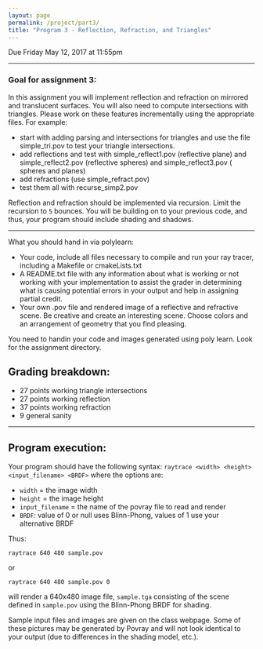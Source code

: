 ```yaml
---
layout: page
permalink: /project/part3/
title: "Program 3 - Reflection, Refraction, and Triangles"
---
```


Due Friday May 12, 2017 at 11:55pm

---

### Goal for assignment 3:

In this assignment you will implement reflection and refraction on mirrored and translucent surfaces.
You will also need to compute intersections with triangles.
Please work on these features incrementally using the appropriate files.
For example:

- start with adding parsing and intersections for triangles and use the file simple_tri.pov to test your triangle intersections.
- add reflections and test with simple_reflect1.pov (reflective plane) and simple_reflect2.pov (reflective spheres) and simple_reflect3.pov ( spheres and planes)
- add refractions (use simple_refract.pov) <and additional refraction file tests to be determined>
- test them all with recurse_simp2.pov <and additional files to be determined>

Reflection and refraction should be implemented via recursion.
Limit the recursion to `5` bounces.
You will be building on to your previous code, and thus, your program should include shading and shadows.

---

What you should hand in via polylearn:

- Your code, include all files necessary to compile and run your ray tracer, including a Makefile or cmakeLists.txt
- A README.txt file with any information about what is working or not working with your implementation to assist the grader in determining what is causing potential errors in your output and help in assigning partial credit.
- Your own .pov file and rendered image of a reflective and refractive scene.  Be creative and create an interesting scene.  Choose colors and an arrangement of geometry that you find pleasing.

You need to handin your code and images generated using poly learn.  Look for the assignment directory.

## Grading breakdown:
- 27 points working triangle intersections
- 27 points working reflection
- 37 points working refraction
- 9  general sanity

---

## Program execution:

Your program should have the following syntax:
  `raytrace <width> <height> <input_filename> <BRDF>`
where the options are:
  - `width` = the image width
  - `height` = the image height
  - `input_filename` = the name of the povray file to read and render
  - `BRDF`: value of 0 or null uses Blinn-Phong, values of 1 use your alternative BRDF

Thus:

  `raytrace 640 480 sample.pov`

or

  `raytrace 640 480 sample.pov 0`

will render a 640x480 image file, `sample.tga` consisting of the scene defined in `sample.pov` using the Blinn-Phong BRDF for shading.

Sample input files and images are given on the class webpage.
Some of these pictures may be generated by Povray and will not look identical to your output (due to differences in the shading model, etc.).
